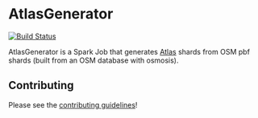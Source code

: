 # AtlasGenerator

[![Build Status](https://travis-ci.org/osmlab/atlas-generator.svg?branch=master)](https://travis-ci.org/osmlab/atlas-generator)

AtlasGenerator is a Spark Job that generates [Atlas](https://github.com/osmlab/atlas) shards from OSM pbf shards (built from an OSM database with osmosis).

## Contributing

Please see the [contributing guidelines](https://github.com/osmlab/atlas/blob/dev/CONTRIBUTING.md)!
